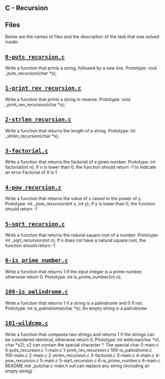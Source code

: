 ## C - Recursion 

## Files
Below are the names of files and the description of the task that was solved inside:



## [`0-puts_recursion.c`](0-puts_recursion.c)
Write a function that prints a string, followed by a new line. Prototype: void _puts_recursion(char *s);

## [`1-print_rev_recursion.c`](1-print_rev_recursion.c)
Write a function that prints a string in reverse. Prototype: void _print_rev_recursion(char *s);

## [`2-strlen_recursion.c`](2-strlen_recursion.c)
Write a function that returns the length of a string. Prototype: int _strlen_recursion(char *s);

## [`3-factorial.c`](3-factorial.c)
Write a function that returns the factorial of a given number. Prototype: int factorial(int n); If n is lower than 0, the function should return -1 to indicate an error Factorial of 0 is 1

## [`4-pow_recursion.c`](4-pow_recursion.c)
Write a function that returns the value of x raised to the power of y. Prototype: int _pow_recursion(int x, int y); If y is lower than 0, the function should return -1

## [`5-sqrt_recursion.c`](5-sqrt_recursion.c)
Write a function that returns the natural square root of a number. Prototype: int _sqrt_recursion(int n); If n does not have a natural square root, the function should return -1

## [`6-is_prime_number.c`](6-is_prime_number.c)
Write a function that returns 1 if the input integer is a prime number, otherwise return 0. Prototype: int is_prime_number(int n);

## [`100-is_palindrome.c`](100-is_palindrome.c)
Write a function that returns 1 if a string is a palindrome and 0 if not. Prototype: int is_palindrome(char *s); An empty string is a palindrome

## [`101-wildcmp.c`](101-wildcmp.c)
Write a function that compares two strings and returns 1 if the strings can be considered identical, otherwise return 0. Prototype: int wildcmp(char *s1, char *s2); s2 can contain the special character *. The special char 0-main.c 0-puts_recursion.c 1-main.c 1-print_rev_recursion.c 100-is_palindrome.c 100-main.c 2-main.c 2-strlen_recursion.c 3-factorial.c 3-main.c 4-main.c 4-pow_recursion.c 5-main.c 5-sqrt_recursion.c 6-is_prime_number.c 6-main.c README.md _putchar.c main.h out can replace any string (including an empty string)
